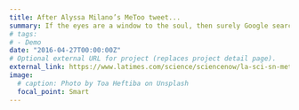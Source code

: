 ```yaml
---
title: After Alyssa Milano’s MeToo tweet...
summary: If the eyes are a window to the soul, then surely Google searches are a window into our...
# tags:
# - Demo
date: "2016-04-27T00:00:00Z"
# Optional external URL for project (replaces project detail page).
external_link: https://www.latimes.com/science/sciencenow/la-sci-sn-metoo-google-searches-20181221-story.html
image:
  # caption: Photo by Toa Heftiba on Unsplash
  focal_point: Smart
---
```

